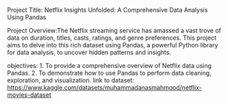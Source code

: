 Project Title: Netflix Insights Unfolded: A Comprehensive Data Analysis Using Pandas

Project Overview:The Netflix streaming service has amassed a vast trove of data on duration, titles, casts, ratings, and genre preferences. This project aims to delve into this rich dataset using Pandas, a powerful Python library for data analysis, to uncover hidden patterns and insights.

objectives: 1. To provide a comprehensive overview of Netflix data using Pandas.
2. To demonstrate how to use Pandas to perform data cleaning, exploration, and visualization.
link to dataset: https://www.kaggle.com/datasets/muhammadanasmahmood/netflix-movies-dataset

